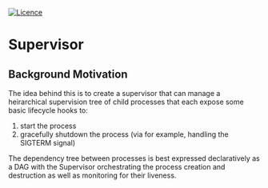 [![Licence](https://img.shields.io/hexpm/l/plug.svg)](https://github.com/gsharma/supervisor/blob/master/LICENSE)

# Supervisor

## Background Motivation
The idea behind this is to create a supervisor that can manage a heirarchical supervision tree of child processes that each expose some basic lifecycle hooks to:
1. start the process
2. gracefully shutdown the process (via for example, handling the SIGTERM signal)

The dependency tree between processes is best expressed declaratively as a DAG with the Supervisor orchestrating the process creation and destruction as well as monitoring for their liveness.


<this is a work in progress>
